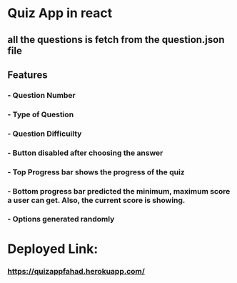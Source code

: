 # Quiz App in react 
## all the questions is fetch from the question.json file
## Features
### - Question Number 
### - Type of Question 
### - Question Difficuilty
### - Button disabled after choosing the answer
### - Top Progress bar shows the progress of the quiz
### - Bottom progress bar predicted the minimum, maximum score a user can get. Also, the current score is showing. 
### - Options generated randomly

# Deployed Link: 
### https://quizappfahad.herokuapp.com/